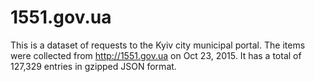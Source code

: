 # 1551.gov.ua

This is a dataset of requests to the Kyiv city municipal portal.
The items were collected from http://1551.gov.ua on Oct 23, 2015.
It has a total of 127,329 entries in gzipped JSON format.
